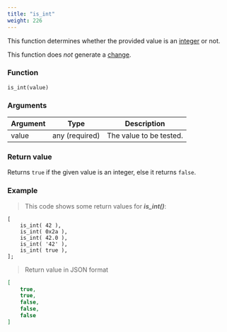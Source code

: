 ```yaml
---
title: "is_int"
weight: 226
---
```


This function determines whether the provided value is an [integer](../../data-types/int) or not.

This function does *not* generate a [change](../../overview/changes).

### Function

`is_int(value)`

### Arguments

Argument | Type | Description
-------- | ---- | -----------
value | any (required) | The value to be tested.

### Return value

Returns `true` if the given value is an integer, else it returns `false`.

### Example

> This code shows some return values for ***is_int()***:

```thingsdb,json_response
[
    is_int( 42 ),
    is_int( 0x2a ),
    is_int( 42.0 ),
    is_int( '42' ),
    is_int( true ),
];
```

> Return value in JSON format

```json
[
    true,
    true,
    false,
    false,
    false
]
```
